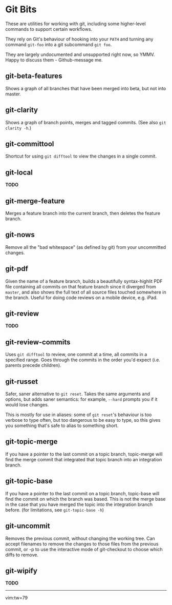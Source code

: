 # Git Bits #

These are utilities for working with git, including some higher-level commands
to support certain workflows.

They rely on Git's behaviour of hooking into your `PATH` and turning any
command `git-foo` into a git subcommand `git foo`.

They are largely undocumented and unsupported right now, so YMMV.  Happy to
discuss them - Github-message me.

## git-beta-features ##
Shows a graph of all branches that have been merged into beta, but not into
master.

## git-clarity ##
Shows a graph of branch points, merges and tagged commits.
(See also `git clarity -h`.)

## git-committool ##
Shortcut for using `git difftool` to view the changes in a single commit.

## git-local ##
**TODO**

## git-merge-feature ##
Merges a feature branch into the current branch, then deletes the feature
branch.

## git-nows ##
Remove all the "bad whitespace" (as defined by git) from your uncommitted
changes.

## git-pdf ##
Given the name of a feature branch, builds a beautifully syntax-highlit PDF
file containing all commits on that feature branch since it diverged from
`master`, and also shows the full text of all source files touched somewhere
in the branch. Useful for doing code reviews on a mobile device, e.g. iPad.

## git-review ##
**TODO**

## git-review-commits ##
Uses `git difftool` to review, one commit at a time, all commits in a specified
range.  Goes through the commits in the order you'd expect (i.e.  parents
precede children).

## git-russet ##
Safer, saner alternative to `git reset`.  Takes the same arguments and options,
but adds saner semantics: for example, `--hard` prompts you if it would lose
changes.

This is mostly for use in aliases: some of `git reset`'s behaviour is too
verbose to type often, but too dangerous to be easy to type, so this gives you
something that's safe to alias to something short.

## git-topic-merge ##
If you have a pointer to the last commit on a topic branch, topic-merge will
find the merge commit that integrated that topic branch into an integration
branch.

## git-topic-base ##
If you have a pointer to the last commit on a topic branch, topic-base will
find the commit on which the branch was based. This is not the merge base in
the case that you have merged the topic into the integration branch before.
(for limitations, see `git-topic-base -h`)

## git-uncommit ##
Removes the previous commit, without changing the working tree. Can accept
filenames to remove the changes to those files from the previous commit, or -p
to use the interactive mode of git-checkout to choose which diffs to remove.

## git-wipify ##
**TODO**

***
vim:tw=79
